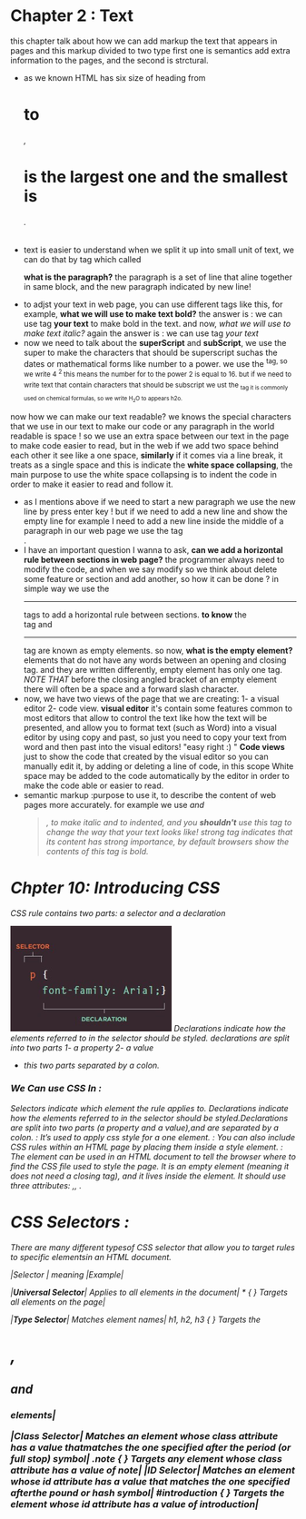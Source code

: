 # Chapter 2 : Text
this chapter talk about how we can add markup the text that appears in pages and this markup divided to two type first one is semantics add extra information to the pages, and the second is strctural.
* as we known HTML  has six size of heading from <h1> to <h6>, <h1> is the largest one and the smallest is <h6>.
* text is easier to understand when we split it up into small unit of text, we can do that by tag which called <p>
**what is the paragraph?** the paragraph is a set of line that aline together in same block, and the new paragraph indicated by new line!
* to adjst your text in web page, you can use different tags like this, for example, **what we will use to make text bold?**
the answer is : we can use tag <b>your text</b> to make bold in the text.
and now, *what we will use to make text italic?*
again the answer is : we can use tag <i>your text </i> 
* now we need to talk about the **superScript** and **subScript**, we use the super to make the characters that should be superscript suchas the  dates or mathematical forms like number to a power.  we use the <sup> tag, so we write 4 <sup>2</sup> this means the number for to the power 2 is equal to 16. 
but if we need to write text that contain characters that should be subscript we ust the <sub> tag it is commonly used on chemical
formulas, so we write H<sub>2</sub>O to appears h2o.

now how we can make our text readable? 
we knows the special characters that we use in our text to make our code or any paragraph in the world readable is space !
so we use an extra space between our text in the page to make code easier to read, but in the web if we add two space behind each other it see like a one space, **similarly** if it comes via a line break, it treats as a single space and this is indicate the **white space collapsing**, the main purpose to use the white space collapsing is to indent the code in order to make it easier to read and follow it.
* as I mentions above if we need to start a new paragraph we use the new line by press enter key ! but if we need to add a new line and show the empty line for example I need to add a new line inside the
middle of a paragraph in our web page we use the tag <br />.
*  I have an important question I wanna to ask, **can we add a horizontal rule between sections in web page?**
the programmer always need to modify the code, and when we say modify so we think about delete some feature or section and add another, so how it can be done ? in simple way we use the <hr /> tags to add a
horizontal rule between sections.
**to know** the <br /> tag and <hr /> tag are known as empty elements.
so now, **what is the empty element?**
elements that do not have any words between an opening and closing tag. and they are written differently, empty element has only one tag. 
*NOTE THAT* before the closing angled bracket of an empty element there will often be a space and a forward slash character.
*  now, we have two views of the page that we are creating:
1- a visual editor 2- code view.
**visual editor** it's contain some features common to most editors
that allow to control the text like how the text will be presented, and allow you to format text (such as Word) into a visual editor by using copy and past, so just you need to copy your text from word and then past into the visual editors! "easy right :) "
**Code views** just to  show the code that created by the visual editor so you can manually edit it, by adding or deleting a line of code, in this scope White space may be added to the code automatically by the editor in order to make the code able or easier to read.
* semantic markup :purpose to use it, to describe the content of web pages more accurately. for example we use <em>and <blockquote>, <em> to make *italic* and <bllockquoute> to indented, and you **shouldn't** 
use this tag to change the way that your text looks like!
strong tag indicates that its content has strong importance, by default browsers show the contents of this tag is bold.
# Chpter 10: Introducing CSS
CSS rule contains two parts: a selector and a declaration

![the_part_of_CSS](201/CSS1.jpg)
Declarations indicate how the elements referred to in the selector should be styled. declarations are split into two parts 
1- a property 
2- a value 
* this two parts  separated by a colon.
### We Can use CSS In :
Selectors indicate which element the rule applies to. Declarations indicate how the elements referred to in the selector should be styled.Declarations are split into two parts (a property and a value),and are separated by a colon.
<Inline> : It’s used to apply css style for a one element. 
<Internal> : <style></style> You can also include CSS rules within an HTML page by placing them inside a style element.
 <External>: The <link> element can be used in an HTML document to tell the browser where to find the CSS file used to style the page. It is an empty element (meaning it does not need a closing tag), and it lives inside the <head></head> element. 
 It should use three attributes: <href> ,<type>, <rel>.

 # CSS Selectors :
 There are many different typesof CSS selector that allow you to target rules to specific elementsin an HTML document.

 |Selector | meaning |Example|
 
 |**Universal Selector**|	Applies to all elements in the document|	* { } Targets all elements on the page|

 |**Type Selector**|	Matches element names|	h1, h2, h3 { } Targets the <h1>, <h2> and <h3> elements|

 |**Class Selector**|	Matches an element whose class attribute has a value thatmatches the one specified after the period (or full stop) symbol|	.note { } Targets any element whose class attribute has a value of note|
 |**ID Selector**|	Matches an element whose id attribute has a value that matches the one specified afterthe pound or hash symbol|	#introduction { } Targets the element whose id attribute has a value of introduction|

